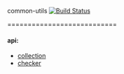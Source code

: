 
common-utils [![Build Status](https://travis-ci.org/greengerong/common-utils.png)](https://travis-ci.org/greengerong/common-utils)

===========================


#### api:

*   [collection](https://github.com/greengerong/common-utils/doc/collection)
*   [checker](https://github.com/greengerong/common-utils/doc/checker)